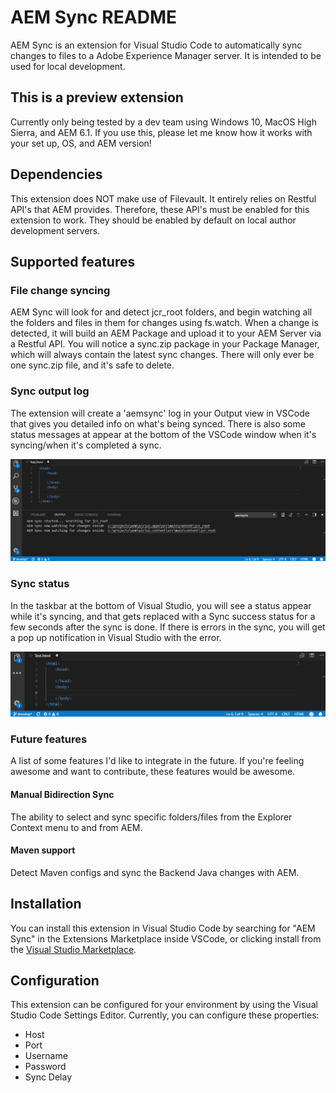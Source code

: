 # AEM Sync README

AEM Sync is an extension for Visual Studio Code to automatically sync changes to files to a Adobe Experience Manager server.  It is intended to be used for local development.  

## This is a preview extension
Currently only being tested by a dev team using Windows 10, MacOS High Sierra, and AEM 6.1.
If you use this, please let me know how it works with your set up, OS, and AEM version!

## Dependencies
This extension does NOT make use of Filevault.  It entirely relies on Restful API's that AEM provides.  Therefore, these API's must be enabled for this extension to work.  They should be enabled by default on local author development servers.

## Supported features

### File change syncing
AEM Sync will look for and detect jcr_root folders, and begin watching all the folders and files in them for changes using fs.watch.   When a change is detected,  it will build an AEM Package and upload it to your AEM Server via a Restful API.  You will notice a sync.zip package in your Package Manager, which will always contain the latest sync changes.  There will only ever be one sync.zip file, and it's safe to delete.

### Sync output log

The extension will create a 'aemsync' log in your Output view in VSCode that gives you detailed info on what's being synced.  There is also some status messages at appear at the bottom of the VSCode window when it's syncing/when it's completed a sync. 

![alt text](https://github.com/Yinkai15/vscode-aem-sync/blob/master/outputexample.gif?raw=true "AEM Sync output example gif")

### Sync status
In the taskbar at the bottom of Visual Studio, you will see a status appear while it's syncing, and that gets replaced with a Sync success status for a few seconds after the sync is done.  If there is errors in the sync, you will get a pop up notification in Visual Studio with the error.

![alt text](https://github.com/Yinkai15/vscode-aem-sync/blob/master/statusexample.gif?raw=true "AEM Sync output example gif")

### Future features
A list of some features I'd like to integrate in the future.  If you're feeling awesome and want to contribute, these features would be awesome.
#### Manual Bidirection Sync
The ability to select and sync specific folders/files from the Explorer Context menu to and from AEM.
#### Maven support
Detect Maven configs and sync the Backend Java changes with AEM.

## Installation
You can install this extension in Visual Studio Code by searching for "AEM Sync" in the Extensions Marketplace inside VSCode, or clicking install from the [Visual Studio Marketplace](https://marketplace.visualstudio.com/items?itemName=Yinkai15.aemsync).

## Configuration
This extension can be configured for your environment by using the Visual Studio Code Settings Editor.  Currently, you can configure these properties:
* Host
* Port
* Username
* Password
* Sync Delay
